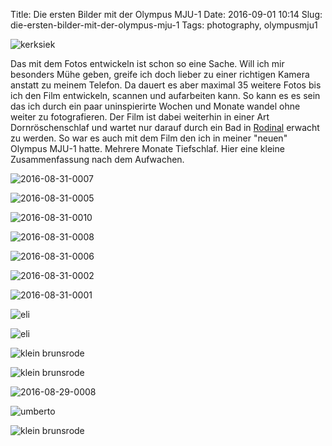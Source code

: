 Title: Die ersten Bilder mit der Olympus MJU-1
Date: 2016-09-01 10:14
Slug: die-ersten-bilder-mit-der-olympus-mju-1
Tags: photography, olympusmju1

![kerksiek]({filename}/images/29298872806_fc1eb3c546_b.jpg)

Das mit dem Fotos entwickeln ist schon so eine Sache. Will ich mir besonders Mühe geben, greife ich doch lieber zu einer richtigen Kamera anstatt zu meinem Telefon. Da dauert es aber maximal 35 weitere Fotos bis ich den Film entwickeln, scannen und aufarbeiten kann. So kann es es sein das ich durch ein paar uninspierirte Wochen und Monate wandel ohne weiter zu fotografieren. Der Film ist dabei weiterhin in einer Art Dornröschenschlaf und wartet nur darauf durch ein Bad in [Rodinal](https://de.wikipedia.org/wiki/Rodinal) erwacht zu werden. So war es auch mit dem Film den ich in meiner "neuen" Olympus MJU-1 hatte. Mehrere Monate Tiefschlaf. Hier eine kleine Zusammenfassung nach dem Aufwachen.

![2016-08-31-0007]({filename}/images/28740829083_b077be85c1_b.jpg)

![2016-08-31-0005]({filename}/images/28738796264_be1c1924cc_b.jpg)

![2016-08-31-0010]({filename}/images/29328537986_a1d6466e83_b.jpg)

![2016-08-31-0008]({filename}/images/28740812573_3b12d7afa9_b.jpg)

![2016-08-31-0006]({filename}/images/29283407201_eac4bde409_b.jpg)

![2016-08-31-0002]({filename}/images/28740895113_6e222ba16f_b.jpg)

![2016-08-31-0001]({filename}/images/28740914833_cf1c999c65_b.jpg)

![eli]({filename}/images/29224414062_50472fa1ef_b.jpg)

![eli]({filename}/images/29045124040_06fd8b8d06_b.jpg)

![klein brunsrode]({filename}/images/29044993530_52c4e6da45_b.jpg)

![klein brunsrode]({filename}/images/29298844816_f98b3b3532_b.jpg)

![2016-08-29-0008]({filename}/images/29045002150_4a5ff150f2_b.jpg)

![umberto]({filename}/images/29298855156_28cdab616a_b.jpg)

![klein brunsrode]({filename}/images/29045061470_5df300cd9f_b.jpg)
